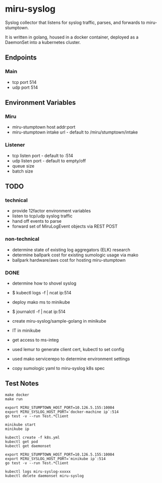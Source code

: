 # miru-syslog

Syslog collector that listens for syslog traffic, parses, and forwards to miru-stumptown.

It is written in golang, housed in a docker container, deployed as a DaemonSet into a kubernetes cluster.

## Endpoints

### Main

* tcp port 514
* udp port 514

## Environment Variables

### Miru

* miru-stumptown host addr:port
* miru-stumptown intake url - default to /miru/stumptown/intake

### Listener

* tcp listen port - default to :514
* udp listen port - default to empty/off
* queue size
* batch size

## TODO

### technical

* provide 12factor environment variables
* listen to tcp/udp syslog traffic
* hand off events to parse
* forward set of MiruLogEvent objects via REST POST

### non-technical

* determine state of existing log aggregators (ELK) research
* determine ballpark cost for existing sumologic usage via mako
* ballpark hardware/aws cost for hosting miru-stumptown

### DONE

* determine how to shovel syslog
* $ kubectl logs <mako ms pods> -f | ncat ip:514
* deploy mako ms to minikube
* $ journalctl -f | ncat ip:514

* create miru-syslog/sample-golang in minikube
* IT in minikube
* get access to ms-integ
* used lemur to generate client cert, kubectl to set config
* used mako servicerepo to determine environment settings
* copy sumologic yaml to miru-syslog k8s spec

## Test Notes

```
make docker
make run

export MIRU_STUMPTOWN_HOST_PORT=10.126.5.155:10004
export MIRU_SYSLOG_HOST_PORT=`docker-machine ip`:514
go test -v --run Test.*Client
```

```
minikube start
minikube ip

kubectl create -f k8s.yml
kubectl get pod
kubectl get daemonset

export MIRU_STUMPTOWN_HOST_PORT=10.126.5.155:10004
export MIRU_SYSLOG_HOST_PORT=`minikube ip`:514
go test -v --run Test.*Client

kubectl logs miru-syslog-xxxxx
kubectl delete daemonset miru-syslog
```
